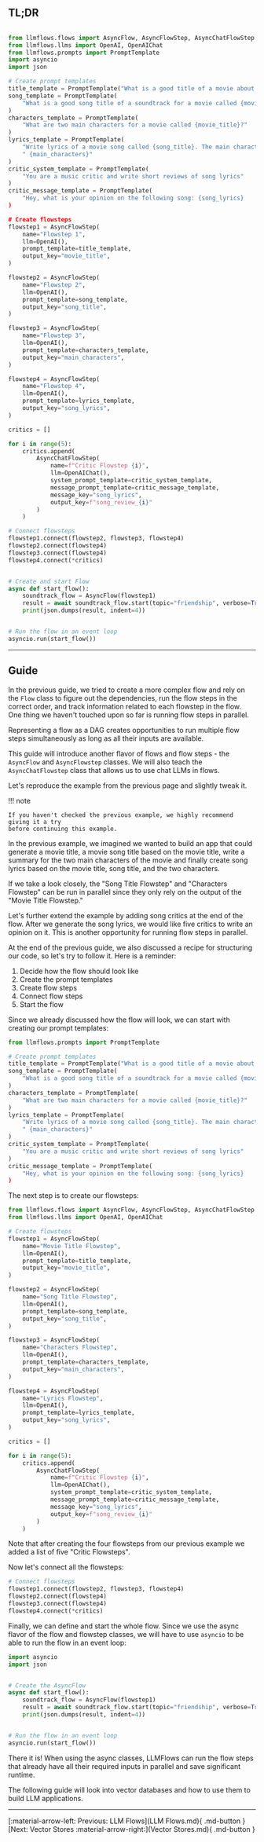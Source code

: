 ## TL;DR

```python

from llmflows.flows import AsyncFlow, AsyncFlowStep, AsyncChatFlowStep
from llmflows.llms import OpenAI, OpenAIChat
from llmflows.prompts import PromptTemplate
import asyncio
import json

# Create prompt templates
title_template = PromptTemplate("What is a good title of a movie about {topic}?")
song_template = PromptTemplate(
    "What is a good song title of a soundtrack for a movie called {movie_title}?"
)
characters_template = PromptTemplate(
    "What are two main characters for a movie called {movie_title}?"
)
lyrics_template = PromptTemplate(
    "Write lyrics of a movie song called {song_title}. The main characters are"
    " {main_characters}"
)
critic_system_template = PromptTemplate(
    "You are a music critic and write short reviews of song lyrics"
)
critic_message_template = PromptTemplate(
    "Hey, what is your opinion on the following song: {song_lyrics}
)

# Create flowsteps
flowstep1 = AsyncFlowStep(
    name="Flowstep 1",
    llm=OpenAI(),
    prompt_template=title_template,
    output_key="movie_title",
)

flowstep2 = AsyncFlowStep(
    name="Flowstep 2",
    llm=OpenAI(),
    prompt_template=song_template,
    output_key="song_title",
)

flowstep3 = AsyncFlowStep(
    name="Flowstep 3",
    llm=OpenAI(),
    prompt_template=characters_template,
    output_key="main_characters",
)

flowstep4 = AsyncFlowStep(
    name="Flowstep 4",
    llm=OpenAI(),
    prompt_template=lyrics_template,
    output_key="song_lyrics",
)

critics = []

for i in range(5):
    critics.append(
        AsyncChatFlowStep(
            name=f"Critic Flowstep {i}",
            llm=OpenAIChat(),
            system_prompt_template=critic_system_template,
            message_prompt_template=critic_message_template,
            message_key="song_lyrics",
            output_key=f"song_review_{i}"
        )
    )

# Connect flowsteps
flowstep1.connect(flowstep2, flowstep3, flowstep4)
flowstep2.connect(flowstep4)
flowstep3.connect(flowstep4)
flowstep4.connect(*critics)


# Create and start Flow
async def start_flow():
    soundtrack_flow = AsyncFlow(flowstep1)
    result = await soundtrack_flow.start(topic="friendship", verbose=True)
    print(json.dumps(result, indent=4))


# Run the flow in an event loop
asyncio.run(start_flow())

```
***
## Guide

In the previous guide, we tried to create a more complex flow and rely on the `Flow` 
class to figure out the dependencies, run the flow steps in the correct order, and 
track information related to each flowstep in the flow. One thing we haven't touched 
upon so far is running flow steps in parallel. 

Representing a flow as a DAG creates opportunities to run multiple flow steps 
simultaneously as long as all their inputs are available. 

This guide will introduce another flavor of flows and flow steps - the `AsyncFlow` and 
`AsyncFlowstep` classes. We will also teach the `AsyncChatFlowstep` class that allows 
us to use chat LLMs in flows.

Let's reproduce the example from the previous page and slightly tweak it. 

!!! note

    If you haven't checked the previous example, we highly recommend giving it a try
    before continuing this example.

In the previous example, we imagined we wanted to build an app that could generate a 
movie title, a movie song title based on the movie title, write a summary for the two 
main characters of the movie and finally create song lyrics based on the movie title, 
song title, and the two characters.

If we take a look closely, the "Song Title Flowstep" and "Characters Flowstep" can be 
run in parallel since they only rely on the output of the "Movie Title Flowstep."

Let's further extend the example by adding song critics at the end of the flow. After 
we generate the song lyrics, we would like five critics to write an opinion on it. 
This is another opportunity for running flow steps in parallel. 

At the end of the previous guide, we also discussed a recipe for structuring our code, 
so let's try to follow it.  Here is a reminder:

1. Decide how the flow should look like
2. Create the prompt templates
3. Create flow steps
4. Connect flow steps
5. Start the flow

Since we already discussed how the flow will look, we can start with creating our 
prompt templates:

```python
from llmflows.prompts import PromptTemplate

# Create prompt templates
title_template = PromptTemplate("What is a good title of a movie about {topic}?")
song_template = PromptTemplate(
    "What is a good song title of a soundtrack for a movie called {movie_title}?"
)
characters_template = PromptTemplate(
    "What are two main characters for a movie called {movie_title}?"
)
lyrics_template = PromptTemplate(
    "Write lyrics of a movie song called {song_title}. The main characters are"
    " {main_characters}"
)
critic_system_template = PromptTemplate(
    "You are a music critic and write short reviews of song lyrics"
)
critic_message_template = PromptTemplate(
    "Hey, what is your opinion on the following song: {song_lyrics}
)
```
The next step is to create our flowsteps:
```python
from llmflows.flows import AsyncFlow, AsyncFlowStep, AsyncChatFlowStep
from llmflows.llms import OpenAI, OpenAIChat

# Create flowsteps
flowstep1 = AsyncFlowStep(
    name="Movie Title Flowstep",
    llm=OpenAI(),
    prompt_template=title_template,
    output_key="movie_title",
)

flowstep2 = AsyncFlowStep(
    name="Song Title Flowstep",
    llm=OpenAI(),
    prompt_template=song_template,
    output_key="song_title",
)

flowstep3 = AsyncFlowStep(
    name="Characters Flowstep",
    llm=OpenAI(),
    prompt_template=characters_template,
    output_key="main_characters",
)

flowstep4 = AsyncFlowStep(
    name="Lyrics Flowstep",
    llm=OpenAI(),
    prompt_template=lyrics_template,
    output_key="song_lyrics",
)

critics = []

for i in range(5):
    critics.append(
        AsyncChatFlowStep(
            name=f"Critic Flowstep {i}",
            llm=OpenAIChat(),
            system_prompt_template=critic_system_template,
            message_prompt_template=critic_message_template,
            message_key="song_lyrics",
            output_key=f"song_review_{i}"
        )
    )
```

Note that after creating the four flowsteps from our previous example we added a list 
of five "Critic Flowsteps". 

Now let's connect all the flowsteps:
```python
# Connect flowsteps
flowstep1.connect(flowstep2, flowstep3, flowstep4)
flowstep2.connect(flowstep4)
flowstep3.connect(flowstep4)
flowstep4.connect(*critics)
```

Finally, we can define and start the whole flow. Since we use the async flavor of the 
flow and flowstep classes, we will have to use `asyncio` to be able to run the flow in 
an event loop:

```python
import asyncio
import json


# Create the AsyncFlow
async def start_flow():
    soundtrack_flow = AsyncFlow(flowstep1)
    result = await soundtrack_flow.start(topic="friendship", verbose=True)
    print(json.dumps(result, indent=4))


# Run the flow in an event loop
asyncio.run(start_flow())
```

There it is! When using the async classes, LLMFlows can run the flow steps that already 
have all their required inputs in parallel and save significant runtime.

The following guide will look into vector databases and how to use them to build LLM 
applications.

***
[:material-arrow-left: Previous: LLM Flows](LLM Flows.md){ .md-button }
[Next: Vector Stores :material-arrow-right:](Vector Stores.md){ .md-button }